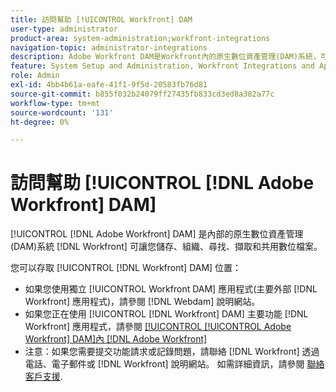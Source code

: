 ```yaml
---
title: 訪問幫助 [!UICONTROL Workfront] DAM
user-type: administrator
product-area: system-administration;workfront-integrations
navigation-topic: administrator-integrations
description: Adobe Workfront DAM是Workfront內的原生數位資產管理(DAM)系統，可讓您儲存、組織、尋找、擷取和共用數位檔案。
feature: System Setup and Administration, Workfront Integrations and Apps
role: Admin
exl-id: 4bb4b61a-eafe-41f1-9f5d-20583fb76d81
source-git-commit: b855f032b24079ff27435fb833cd3ed8a382a77c
workflow-type: tm+mt
source-wordcount: '131'
ht-degree: 0%

---
```


# 訪問幫助 [!UICONTROL [!DNL Adobe Workfront] DAM]

[!UICONTROL [!DNL Adobe Workfront] DAM] 是內部的原生數位資產管理(DAM)系統 [!DNL Workfront] 可讓您儲存、組織、尋找、擷取和共用數位檔案。

您可以存取 [!UICONTROL [!DNL Workfront] DAM]  位置：

* 如果您使用獨立 [!UICONTROL Workfront DAM] 應用程式(主要外部 [!DNL Workfront] 應用程式)，請參閱 [!DNL Webdam] 說明網站。
* 如果您正在使用 [!UICONTROL [!DNL Workfront] DAM] 主要功能 [!DNL Workfront] 應用程式，請參閱 [[!UICONTROL [!UICONTROL Adobe Workfront] DAM]內 [!DNL Adobe Workfront]](../../documents/workfront-dam-within-workfront/workfront-dam-in-workfrontt.md)
* 注意：如果您需要提交功能請求或記錄問題，請聯絡 [!DNL Workfront] 透過電話、電子郵件或 [!DNL Workfront] 說明網站。 如需詳細資訊，請參閱 [聯絡客戶支援](../../workfront-basics/tips-tricks-and-troubleshooting/contact-customer-support.md).
